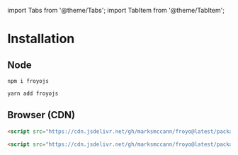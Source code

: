 import Tabs from '@theme/Tabs';
import TabItem from '@theme/TabItem';

# Installation

## Node

<Tabs>
<TabItem value="npm" label="npm" default>

```shell
npm i froyojs
```

</TabItem>
<TabItem value="yarn" label="Yarn">

```shell
yarn add froyojs
```

</TabItem>
</Tabs>

## Browser (CDN)

<Tabs>
<TabItem value="production" label="Production" default>

```html
<script src="https://cdn.jsdelivr.net/gh/marksmccann/froyo@latest/packages/froyojs/bundles/froyojs.min.js"></script>
```

</TabItem>
<TabItem value="development" label="Development">

```html
<script src="https://cdn.jsdelivr.net/gh/marksmccann/froyo@latest/packages/froyojs/bundles/froyojs.js"></script>
```

</TabItem>
</Tabs>
